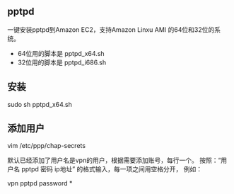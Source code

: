 ## pptpd

一键安装pptpd到Amazon EC2，支持Amazon Linxu AMI 的64位和32位的系统。

* 64位用的脚本是 pptpd_x64.sh
* 32位用的脚本是 pptpd_i686.sh


## 安装

  sudo sh pptpd_x64.sh
  
  
## 添加用户

  vim /etc/ppp/chap-secrets

默认已经添加了用户名是vpn的用户，根据需要添加账号，每行一个。
按照：“用户名 pptpd 密码 ip地址” 的格式输入，每一项之间用空格分开，
例如：

  vpn pptpd password *    
